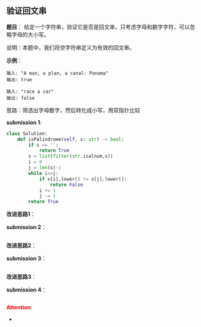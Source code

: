 ## 验证回文串
**题目**：
给定一个字符串，验证它是否是回文串，只考虑字母和数字字符，可以忽略字母的大小写。

说明：本题中，我们将空字符串定义为有效的回文串。

**示例**：
```
输入: "A man, a plan, a canal: Panama"
输出: true
```
```
输入: "race a car"
输出: false
```

思路：筛选出字母数字，然后转化成小写，用双指针比较

**submission 1**:
```python
class Solution:
    def isPalindrome(self, s: str) -> bool:
        if s == '':
            return True
        s = list(filter(str.isalnum,s))
        i = 0
        j = len(s)-1
        while i<=j:
            if s[i].lower() != s[j].lower():
                return False
            i += 1
            j -= 1
        return True
```


**改进思路1**：


**submission 2**：
```python

```


**改进思路2**：

**submission 3**：
```python

```


**改进思路3**：

**submission 4**：
```python

```


<font color="#FF0000">**Attention**</font>:

- 
